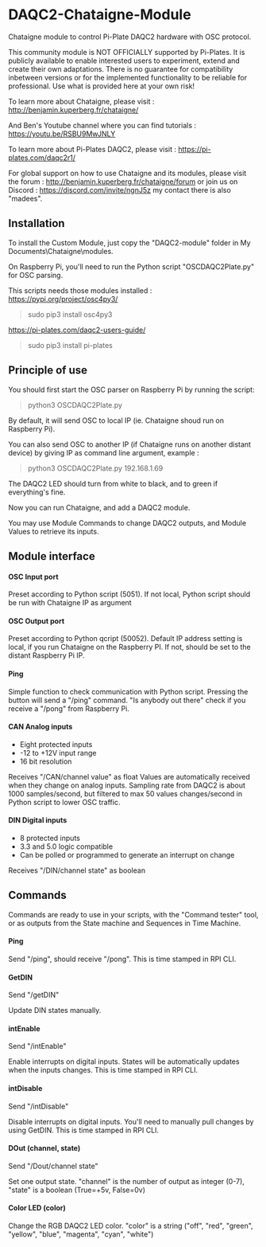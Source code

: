 # DAQC2-Chataigne-Module
Chataigne module to control Pi-Plate DAQC2 hardware with OSC protocol.

This community module is NOT OFFICIALLY supported by Pi-Plates.
It is publicly available to enable interested users to experiment, extend and create their own adaptations.
There is no guarantee for compatibility inbetween versions or for the implemented functionality to be reliable for professional.
Use what is provided here at your own risk!

To learn more about Chataigne, please visit : http://benjamin.kuperberg.fr/chataigne/

And Ben's Youtube channel where you can find tutorials : https://youtu.be/RSBU9MwJNLY

To learn more about Pi-Plates DAQC2, please visit : https://pi-plates.com/daqc2r1/

For global support on how to use Chataigne and its modules, please visit the forum : 
http://benjamin.kuperberg.fr/chataigne/forum 
or join us on Discord : 
https://discord.com/invite/ngnJ5z my contact there is also "madees".

## Installation
To install the Custom Module, just copy the "DAQC2-module" folder in My Documents\Chataigne\modules.

On Raspberry Pi, you'll need to run the Python script "OSCDAQC2Plate.py" for OSC parsing.

This scripts needs those modules installed :
https://pypi.org/project/osc4py3/
> sudo pip3 install osc4py3

https://pi-plates.com/daqc2-users-guide/
> sudo pip3 install pi-plates

## Principle of use
You should first start the OSC parser on Raspberry Pi by running the script:
> python3 OSCDAQC2Plate.py

By default, it will send OSC to local IP (ie. Chataigne shoud run on Raspberry Pi).

You can also send OSC to another IP (if Chataigne runs on another distant device) by giving IP as command line argument, example :
> python3 OSCDAQC2Plate.py 192.168.1.69

The DAQC2 LED should turn from white to black, and to green if everything's fine.

Now you can run Chataigne, and add a DAQC2 module.

You may use Module Commands to change DAQC2 outputs, and Module Values to retrieve its inputs.

## Module interface
#### OSC Input port
Preset according to Python script (5051). If not local, Python script should be run with Chataigne IP as argument

#### OSC Output port
Preset according to Python qcript (50052).
Default IP address setting is local, if you run Chataigne on the Raspberry PI. If not, should be set to the distant Raspberry Pi IP.

#### Ping
Simple function to check communication with Python script. 
Pressing the button will send a "/ping" command.
"Is anybody out there" check if you receive a "/pong" from Raspberry Pi.

#### CAN Analog inputs
- Eight protected inputs
- -12 to +12V input range
- 16 bit resolution

Receives "/CAN/channel value" as float
Values are automatically received when they change on analog inputs.
Sampling rate from DAQC2 is about 1000 samples/second, but filtered to max 50 values changes/second in Python script to lower OSC traffic.

#### DIN Digital inputs
- 8 protected inputs
- 3.3 and 5.0 logic compatible
- Can be polled or programmed to generate an interrupt on change

Receives "/DIN/channel state" as boolean

## Commands
Commands are ready to use in your scripts, with the "Command tester" tool, or as outputs from the State machine and Sequences in Time Machine.

#### Ping
Send "/ping", should receive "/pong". This is time stamped in RPI CLI.

#### GetDIN
Send "/getDIN"

Update DIN states manually.

#### intEnable
Send "/intEnable"

Enable interrupts on digital inputs. States will be automatically updates when the inputs changes. This is time stamped in RPI CLI.

#### intDisable
Send "/intDisable"

Disable interrupts on digital inputs. You'll need to manually pull changes by using GetDIN. This is time stamped in RPI CLI.

#### DOut (channel, state)
Send "/Dout/channel state"

Set one output state. "channel" is the number of output as integer (0-7), "state" is a boolean (True=+5v, False=0v)

#### Color LED (color)
Change the RGB DAQC2 LED color. "color" is a string ("off", "red", "green", "yellow", "blue", "magenta", "cyan", "white")
